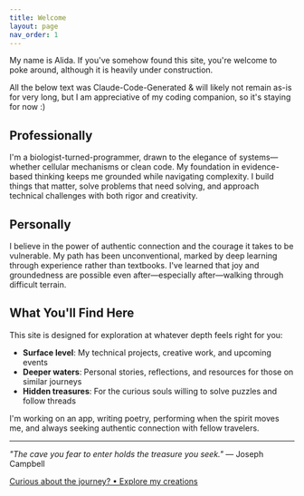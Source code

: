 ```yaml
---
title: Welcome
layout: page
nav_order: 1
---
```


My name is Alida. If you've somehow found this site, you're welcome to poke around, although it is heavily under construction.  

All the below text was Claude-Code-Generated & will likely not remain as-is for very long, but I am appreciative of my coding companion, so it's staying for now :)

## Professionally
I'm a biologist-turned-programmer, drawn to the elegance of systems—whether cellular mechanisms or clean code. My foundation in evidence-based thinking keeps me grounded while navigating complexity. I build things that matter, solve problems that need solving, and approach technical challenges with both rigor and creativity.

## Personally  
I believe in the power of authentic connection and the courage it takes to be vulnerable. My path has been unconventional, marked by deep learning through experience rather than textbooks. I've learned that joy and groundedness are possible even after—especially after—walking through difficult terrain.

## What You'll Find Here
This site is designed for exploration at whatever depth feels right for you:

- **Surface level**: My technical projects, creative work, and upcoming events
- **Deeper waters**: Personal stories, reflections, and resources for those on similar journeys
- **Hidden treasures**: For the curious souls willing to solve puzzles and follow threads

I'm working on an app, writing poetry, performing when the spirit moves me, and always seeking authentic connection with fellow travelers.

---

*"The cave you fear to enter holds the treasure you seek."* — Joseph Campbell

[Curious about the journey? • Explore my creations](/creations/)
